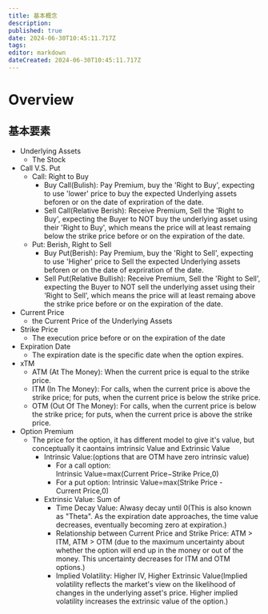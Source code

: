 ```yaml
---
title: 基本概念
description: 
published: true
date: 2024-06-30T10:45:11.717Z
tags: 
editor: markdown
dateCreated: 2024-06-30T10:45:11.717Z
---
```


# Overview
## 基本要素
- Underlying Assets
	- The Stock
- Call V.S. Put
	- Call: Right to Buy
      - Buy Call(Bulish): Pay Premium, buy the 'Right to Buy', expecting to use 'lower' price to buy the expected Underlying assets beforen or on the date of expriration of the date.
      - Sell Call(Relative Berish): Receive Premium, Sell the 'Right to Buy', expecting the Buyer to NOT buy the underlying asset using their 'Right to Buy', which means the price will at least remaing below the strike price before or on the expiration of the date.
	- Put: Berish, Right to Sell
      - Buy Put(Berish):  Pay Premium, buy the 'Right to Sell', expecting to use 'Higher' price to Sell the expected Underlying assets beforen or on the date of expriration of the date.
      - Sell Put(Relative Bullish): Receive Premium, Sell the 'Right to Sell', expecting the Buyer to NOT sell the underlying asset using their 'Right to Sell', which means the price will at least remaing above the strike price before or on the expiration of the date.
- Current Price
	- the Current Price of the Underlying Assets
- Strike Price 
	- The execution price before or on the expiration of the date
- Expiration Date
	- The expiration date is the specific date when the option expires.
- xTM 
    - ATM (At The Money): When the current price is equal to the strike price.
    - ITM (In The Money): For calls, when the current price is above the strike price; for puts, when the current price is below the strike price.
    - OTM (Out Of The Money): For calls, when the current price is below the strike price; for puts, when the current price is above the strike price.
- Option Premium
	- The price for the option, it has different model to give it's value, but conceptually it caontains imtrinsic Value and Extrinsic Value
      - Intrinsic Value:(options that are OTM have zero intrinsic value)
      	- For a call option: Intrinsic Value=max(Current Price−Strike Price,0)
        - For a put option: Intrinsic Value=max(Strike Price - Current Price,0)
      - Extrinsic Value: Sum of 
      	- Time Decay Value: Alwasy decay until 0(This is also known as "Theta". As the expiration date approaches, the time value decreases, eventually becoming zero at expiration.)
        - Relationship between Current Price and Strike Price: ATM > ITM, ATM > OTM (due to the maximum uncertainty about whether the option will end up in the money or out of the money. This uncertainty decreases for ITM and OTM options.)
        - Implied Volatility: Higher IV, Higher Extrinsic Value(Implied volatility reflects the market's view on the likelihood of changes in the underlying asset's price. Higher implied volatility increases the extrinsic value of the option.)
